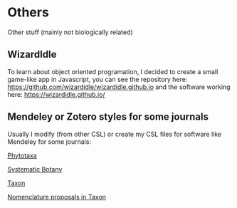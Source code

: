 # Others
Other stuff (mainly not biologically related)

## WizardIdle
To learn about object oriented programation, I decided to create a small game-like app in Javascript, you can see the repository here: https://github.com/wizardidle/wizardidle.github.io and the software working here: https://wizardidle.github.io/

## Mendeley or Zotero styles for some journals
Usually I modify (from other CSL) or create my CSL files for software like Mendeley for some journals:

[Phytotaxa](https://github.com/camayal/Others/blob/master/phytotaxa-biblio-32.csl)

[Systematic Botany](https://github.com/camayal/Others/blob/master/systematic-botany.csl)

[Taxon](https://github.com/camayal/Others/blob/master/taxon.csl)

[Nomenclature proposals in Taxon](https://github.com/camayal/Others/blob/master/Taxon-proposals.csl)
